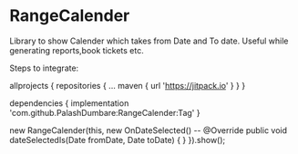 # RangeCalender
Library to show Calender which takes from Date and To date. Useful while generating reports,book tickets etc.

Steps to integrate:

allprojects {
		repositories {
			...
			maven { url 'https://jitpack.io' }
	        }
	}
  
  dependencies {
  	        implementation 'com.github.PalashDumbare:RangeCalender:Tag'
 	}
  
   new RangeCalender(this, new OnDateSelected()  --
  	  @Override
            public void dateSelectedIs(Date fromDate, Date toDate) {
            }
        }).show();
